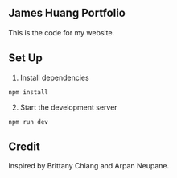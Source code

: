 ## James Huang Portfolio

This is the code for my website.

## Set Up

1. Install dependencies
```
npm install
```

2. Start the development server
```
npm run dev
```

## Credit

Inspired by Brittany Chiang and Arpan Neupane.